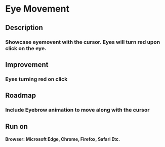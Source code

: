 # Eye Movement
## Description
### Showcase eyemovent with the cursor. Eyes will turn red upon click on the eye. 
## Improvement
### Eyes turning red on click
## Roadmap
### Include Eyebrow animation to move along with the cursor
## Run on
#### Browser: Microsoft Edge, Chrome, Firefox, Safari Etc.
